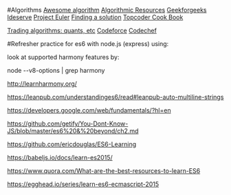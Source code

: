 #Algorithms
[Awesome algorithm](https://github.com/lnishan/awesome-competitive-programming)
[Algorithmic Resources](https://github.com/hkirat/Algorithmic-Resources)
[Geekforgeeks](http://www.geeksforgeeks.org/fundamentals-of-algorithms/)
[Ideserve](http://www.ideserve.co.in/)
[Project Euler](https://projecteuler.net/archives)
[Finding a solution](https://www.topcoder.com/community/data-science/data-science-tutorials/how-to-find-a-solution/)
[Topcoder Cook Book](http://apps.topcoder.com/forums/?module=Category&categoryID=4532)

[Trading algorithms: quants, etc](https://www.quora.com/What-are-good-beginning-algorithmic-trading-tutorials)
[Codeforce](http://codeforces.com/problemset)
[Codechef](https://www.codechef.com/problems/hard/)

#Refresher practice for es6 with node.js (express) using:

look at supported harmony features by:

node --v8-options | grep harmony


http://learnharmony.org/

https://leanpub.com/understandinges6/read#leanpub-auto-multiline-strings

https://developers.google.com/web/fundamentals/?hl=en

https://github.com/getify/You-Dont-Know-JS/blob/master/es6%20&%20beyond/ch2.md

https://github.com/ericdouglas/ES6-Learning

https://babeljs.io/docs/learn-es2015/

https://www.quora.com/What-are-the-best-resources-to-learn-ES6

https://egghead.io/series/learn-es6-ecmascript-2015